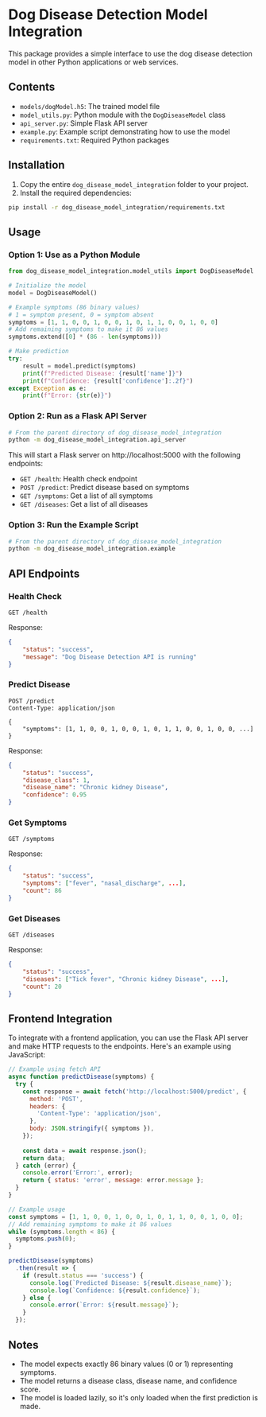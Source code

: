 # Dog Disease Detection Model Integration

This package provides a simple interface to use the dog disease detection model in other Python applications or web services.

## Contents

- `models/dogModel.h5`: The trained model file
- `model_utils.py`: Python module with the `DogDiseaseModel` class
- `api_server.py`: Simple Flask API server
- `example.py`: Example script demonstrating how to use the model
- `requirements.txt`: Required Python packages

## Installation

1. Copy the entire `dog_disease_model_integration` folder to your project.
2. Install the required dependencies:

```bash
pip install -r dog_disease_model_integration/requirements.txt
```

## Usage

### Option 1: Use as a Python Module

```python
from dog_disease_model_integration.model_utils import DogDiseaseModel

# Initialize the model
model = DogDiseaseModel()

# Example symptoms (86 binary values)
# 1 = symptom present, 0 = symptom absent
symptoms = [1, 1, 0, 0, 1, 0, 0, 1, 0, 1, 1, 0, 0, 1, 0, 0]
# Add remaining symptoms to make it 86 values
symptoms.extend([0] * (86 - len(symptoms)))

# Make prediction
try:
    result = model.predict(symptoms)
    print(f"Predicted Disease: {result['name']}")
    print(f"Confidence: {result['confidence']:.2f}")
except Exception as e:
    print(f"Error: {str(e)}")
```

### Option 2: Run as a Flask API Server

```bash
# From the parent directory of dog_disease_model_integration
python -m dog_disease_model_integration.api_server
```

This will start a Flask server on http://localhost:5000 with the following endpoints:

- `GET /health`: Health check endpoint
- `POST /predict`: Predict disease based on symptoms
- `GET /symptoms`: Get a list of all symptoms
- `GET /diseases`: Get a list of all diseases

### Option 3: Run the Example Script

```bash
# From the parent directory of dog_disease_model_integration
python -m dog_disease_model_integration.example
```

## API Endpoints

### Health Check

```
GET /health
```

Response:
```json
{
    "status": "success",
    "message": "Dog Disease Detection API is running"
}
```

### Predict Disease

```
POST /predict
Content-Type: application/json

{
    "symptoms": [1, 1, 0, 0, 1, 0, 0, 1, 0, 1, 1, 0, 0, 1, 0, 0, ...]
}
```

Response:
```json
{
    "status": "success",
    "disease_class": 1,
    "disease_name": "Chronic kidney Disease",
    "confidence": 0.95
}
```

### Get Symptoms

```
GET /symptoms
```

Response:
```json
{
    "status": "success",
    "symptoms": ["fever", "nasal_discharge", ...],
    "count": 86
}
```

### Get Diseases

```
GET /diseases
```

Response:
```json
{
    "status": "success",
    "diseases": ["Tick fever", "Chronic kidney Disease", ...],
    "count": 20
}
```

## Frontend Integration

To integrate with a frontend application, you can use the Flask API server and make HTTP requests to the endpoints. Here's an example using JavaScript:

```javascript
// Example using fetch API
async function predictDisease(symptoms) {
  try {
    const response = await fetch('http://localhost:5000/predict', {
      method: 'POST',
      headers: {
        'Content-Type': 'application/json',
      },
      body: JSON.stringify({ symptoms }),
    });
    
    const data = await response.json();
    return data;
  } catch (error) {
    console.error('Error:', error);
    return { status: 'error', message: error.message };
  }
}

// Example usage
const symptoms = [1, 1, 0, 0, 1, 0, 0, 1, 0, 1, 1, 0, 0, 1, 0, 0];
// Add remaining symptoms to make it 86 values
while (symptoms.length < 86) {
  symptoms.push(0);
}

predictDisease(symptoms)
  .then(result => {
    if (result.status === 'success') {
      console.log(`Predicted Disease: ${result.disease_name}`);
      console.log(`Confidence: ${result.confidence}`);
    } else {
      console.error(`Error: ${result.message}`);
    }
  });
```

## Notes

- The model expects exactly 86 binary values (0 or 1) representing symptoms.
- The model returns a disease class, disease name, and confidence score.
- The model is loaded lazily, so it's only loaded when the first prediction is made. 